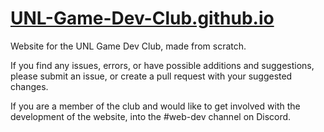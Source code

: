 # [UNL-Game-Dev-Club.github.io](http://UNL-Game-Dev-Club.github.io)
Website for the UNL Game Dev Club, made from scratch.

If you find any issues, errors, or have possible additions and suggestions, please submit an issue, or create a pull request with your suggested changes.

If you are a member of the club and would like to get involved with the development of the website, into the #web-dev channel on Discord.
